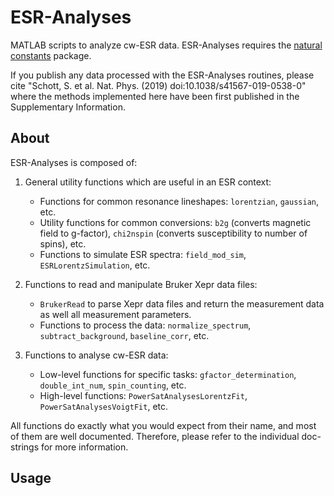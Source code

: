 # ESR-Analyses
MATLAB scripts to analyze cw-ESR data. ESR-Analyses requires the
[natural constants](https://github.com/OE-FET/Natural-constants) package.

If you publish any data processed with the ESR-Analyses routines, please cite "Schott, S.
et al. Nat. Phys. (2019) doi:10.1038/s41567-019-0538-0" where the methods implemented here
have been first published in the Supplementary Information.

## About
ESR-Analyses is composed of:

1. General utility functions which are useful in an ESR context:

    - Functions for common resonance lineshapes: `lorentzian`, `gaussian`, etc.
    - Utility functions for common conversions: `b2g` (converts magnetic field to
      g-factor), `chi2nspin` (converts susceptibility to number of spins), etc.
    - Functions to simulate ESR spectra: `field_mod_sim`, `ESRLorentzSimulation`, etc.

2. Functions to read and manipulate Bruker Xepr data files:

    - `BrukerRead` to parse Xepr data files and return the measurement data as well all
       measurement parameters.
    - Functions to process the data: `normalize_spectrum`, `subtract_background`,
      `baseline_corr`, etc.

3. Functions to analyse cw-ESR data:

    - Low-level functions for specific tasks: `gfactor_determination`, `double_int_num`,
      `spin_counting`, etc.
    - High-level functions: `PowerSatAnalysesLorentzFit`, `PowerSatAnalysesVoigtFit`, etc.

All functions do exactly what you would expect from their name, and most of them are well
documented. Therefore, please refer to the individual doc-strings for more information.

## Usage

